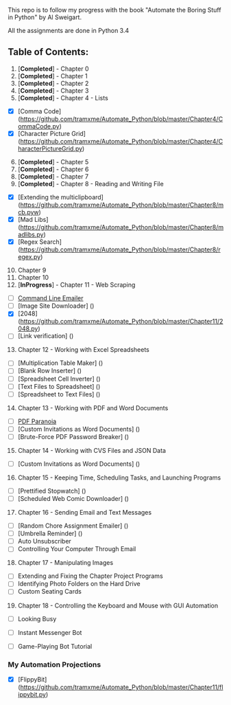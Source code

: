 This repo is to follow my progress with the book "Automate the Boring Stuff in Python" by Al Sweigart.

All the assignments are done in Python 3.4

## Table of Contents:
1. [**Completed**] - Chapter 0
2. [**Completed**] - Chapter 1
3. [**Completed**] - Chapter 2
4. [**Completed**] - Chapter 3
5. [**Completed**] - Chapter 4 - Lists
  * [X] [Comma Code] (https://github.com/tramxme/Automate_Python/blob/master/Chapter4/CommaCode.py)
  * [X] [Character Picture Grid] (https://github.com/tramxme/Automate_Python/blob/master/Chapter4/CharacterPictureGrid.py)
6. [**Completed**] - Chapter 5
7. [**Completed**] - Chapter 6
8. [**Completed**] - Chapter 7
9. [**Completed**] - Chapter 8 - Reading and Writing File
  * [X] [Extending the multiclipboard] (https://github.com/tramxme/Automate_Python/blob/master/Chapter8/mcb.pyw)
  * [X] [Mad Libs] (https://github.com/tramxme/Automate_Python/blob/master/Chapter8/madlibs.py)
  * [X] [Regex Search] (https://github.com/tramxme/Automate_Python/blob/master/Chapter8/regex.py)
10. Chapter 9
11. Chapter 10
12. [**InProgress**] - Chapter 11 - Web Scraping
  * [ ] [Command Line Emailer]()
  * [ ] [Image Site Downloader] ()
  * [X] [2048] (https://github.com/tramxme/Automate_Python/blob/master/Chapter11/2048.py)
  * [ ] [Link verification] ()
13. Chapter 12 - Working with Excel Spreadsheets
  * [ ] [Multiplication Table Maker] ()
  * [ ] [Blank Row Inserter] ()
  * [ ] [Spreadsheet Cell Inverter] ()
  * [ ] [Text Files to Spreadsheet] ()
  * [ ] [Spreadsheet to Text Files] ()
14. Chapter 13 - Working with PDF and Word Documents
  * [ ] [PDF Paranoia]()
  * [ ] [Custom Invitations as Word Documents] ()
  * [ ] [Brute-Force PDF Password Breaker] ()
15. Chapter 14 - Working with CVS Files and JSON Data
  * [ ] [Custom Invitations as Word Documents] ()
16. Chapter 15 - Keeping Time, Scheduling Tasks, and Launching Programs
  * [ ] [Prettified Stopwatch] ()
  * [ ] [Scheduled Web Comic Downloader] ()
17. Chapter 16 - Sending Email and Text Messages
  * [ ] [Random Chore Assignment Emailer] ()
  * [ ] [Umbrella Reminder] ()
  * [ ] Auto Unsubscriber
  * [ ] Controlling Your Computer Through Email
18. Chapter 17 - Manipulating Images
  * [ ] Extending and Fixing the Chapter Project Programs
  * [ ] Identifying Photo Folders on the Hard Drive
  * [ ] Custom Seating Cards
19. Chapter 18 - Controlling the Keyboard and Mouse with GUI Automation
  * [ ] Looking Busy
  * [ ] Instant Messenger Bot
  * [ ] Game-Playing Bot Tutorial


### My Automation Projections
  * [X] [FlippyBit] (https://github.com/tramxme/Automate_Python/blob/master/Chapter11/flippybit.py)
